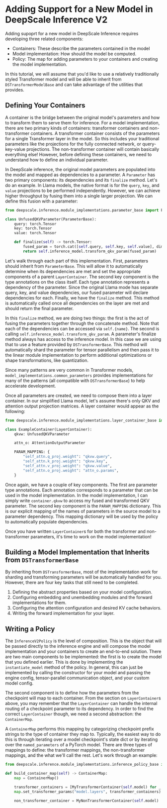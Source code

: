# Adding Support for a New Model in DeepScale Inference V2

Adding supoprt for a new model in DeepScale Inference requires developing three related components:
- Containers: These describe the parameters contained in the model
- Model implementation: How should the model be computed.
- Policy: The map for adding parameters to your containers and creating the model implementation.

In this tutorial, we will assume that you'd like to use a relatively traditionally styled Transformer model and will be able to inherit from `DSTransformerModelBase` and can take advantage of the utilities that provides.

## Defining Your Containers

A container is the bridge between the original model's parameters and how to transform them to serve them for inference. For a model implementation, there are two primary kinds of containers: transformer containers and non-transformer containers. A transformer container consists of the parameters for a single Transformer layer in the model. So this includes your traditional parameters like the projections for the fully connected network, or query-key-value projections. The non-transformer container will contain basically everything else! However, before defining these containers, we need to understand how to define an individual parameter.

In DeepScale inference, the original model parameters are populated into the model and mapped as dependencies to a parameter. A `Parameter` has two primary components: its dependencies and its `finalize` method. Let's do an example. In Llama models, the native format is for the `query`, `key`, and `value` projections to be performed independently. However, we can achieve higher throughput by fusing them into a single larger projection. We can define this fusion with a parameter:

```python
from deepscale.inference.module_implementations.parameter_base import ParameterBase

class UnfusedQKVParameter(ParameterBase):
    query: torch.Tensor
    key: torch.Tensor
    value: torch.Tensor

    def finalize(self) -> torch.Tensor:
        fused_param = torch.cat([self.query, self.key, self.value], dim=0)
        return self.inference_model.transform_qkv_param(fused_param)
```

Let's walk through each part of this implementation. First, parameters should inherit from `ParameterBase`. This will allow it to automatically determine when its dependencies are met and set the appropriate components of a parent `LayerContainer`. The second key component is the type annotations on the class itself. Each type annotation represents a dependency of the parameter. Since the original Llama mode has separate query, key, and value dependencies, our fused parameter will declare dependencies for each. Finally, we have the `finalize` method. This method is automatically called once all dependencies on the layer are met and should return the final parameter.

In this `finalize` method, we are doing two things: the first is the act of fusing the parameters together through the concatenate method. Note that each of the dependencies can be accessed via `self.{name}`. The second is calling `self.inference_model.transform_qkv_param`. A parameter's finalize method always has access to the inference model. In this case we are using that to use a feature provided by `DSTransformerBase`. This method will automatically shard the parameter for tensor parallelism and then pass it to the linear module implementation to perform additional optimizations or shape transformations, like quantization.

Since many patterns are very common in Transformer models, `model_implementations.common_parameters` provides implementations for many of the patterns (all compatible with `DSTransformerBase`) to help accelerate development.

Once all parameters are created, we need to compose them into a layer container. In our simplified Llama model, let's assume there's only QKV and attention output projection matrices. A layer container would appear as the following:

```python
from deepscale.inference.module_implementations.layer_container_base import LayerContainer

class ExampleContainer(LayerContainer):
    qkvw: UnfusedQKVParameter

    attn_o: AttentionOutputParameter

    PARAM_MAPPING: {
        "self_attn.q_proj.weight": "qkvw.query",
        "self_attn.k_proj.weight": "qkvw.key",
        "self_attn.v_proj.weight": "qkvw.value",
        "self_attn.o_proj.weight": "attn_o.params",
    }
```

Once again, we have a couple of key components. The first are parameter type annotations. Each annotation corresponds to a parameter that can be used in the model implementation. In the model implementation, I can simply write `container.qkvw` to access my fused and transformed QKV parameter. The second key component is the `PARAM_MAPPING` dictionary. This is our explicit mapping of the names of parameters in the source model to a parameter dependency. This mapping dictionary will be used by the policy to automatically populate dependencies.

Once you have written `LayerContainer`s for both the transformer and non-transformer parameters, it's time to work on the model implementation!

## Building a Model Implementation that Inherits from `DSTransformerBase`

By inheriting from `DSTransformerBase`, most of the implementation work for sharding and transforming parameters will be automatically handled for you. However, there are four key tasks that still need to be completed.

1. Defining the abstract properties based on your model configuration.
2. Configuring embedding and unembedding modules and the forward implementations for them.
3. Configuring the attention configuration and desired KV cache behaviors.
4. Writing the forward implementation for your layer.

## Writing a Policy

The `InferenceV2Policy` is the level of composition. This is the object that will be passed directly to the inference engine and will compose the model implementation and your containers to create an end-to-end solution. There are two main components to be implemented: the first is to create the model that you defined earlier. This is done by implementing the `instantiate_model` method of the policy. In general, this can just be implemented by calling the constructor for your model and passing the engine config, tensor-parallel communication object, and your custom model config.

The second component is to define how the parameters from the checkpoint will map to each container. From the section on `LayerContainer`s above, you may remember that the `LayerContainer` can handle the internal routing of a checkpoint parameter to its dependency. In order to find the correct `LayerContainer` though, we need a second abstraction: the `ContainerMap`.

A `ContainerMap` performs this mapping by categorizing checkpoint prefix strings to the type of container they map to. Typically, the easiest way to do this is through iterating over a model checkpoint's state dict or by iterating over the `named_parameters` of a PyTorch model. There are three types of mappings to define: the transformer mappings, the non-transformer mappings, and the what we'll call the rest. Let's work through an example:

```python
from deepscale.inference.module_implementations.inference_policy_base import ContainerMap

def build_container_map(self) -> ContainerMap:
    map = ContainerMap()

    transformer_containers = [MyTransformerContainer(self.model) for _ in range(self.model.num_layers)]
    map.set_transformer_params("model.layers", transformer_containers)

    non_transformer_container = MyNonTransformerContainer(self.model)
```
